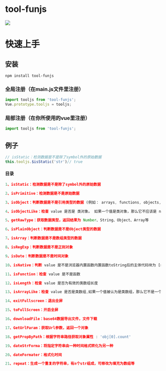 # tool-funjs

![](https://img.shields.io/badge/%20download-340-brightgreen.svg)


# 快速上手
## 安装
```shell
npm install tool-funjs
```
### 全局注册（在main.js文件里注册）

```javascript
import tooljs from 'tool-funjs';
Vue.prototype.tooljs = tooljs;
```
### 局部注册（在你所使用的vue里注册）

```javascript
import tooljs from 'tool-funjs';
```
## 例子
```javascript
// isStatic：检测数据是不是除了symbol外的原始数据
this.tooljs.$isStatic('str')// true
```

#### 目录

```javascript
1、isStatic：检测数据是不是除了symbol外的原始数据

2、isPrimitive：检测数据是不是原始数据

3、isObject：判断数据是不是引用类型的数据 (例如： arrays, functions, objects, regexes, new Number(0),以及 new String(''))

4、isObjectLike：检查 value 是否是 类对象。 如果一个值是类对象，那么它不应该是 null，而且 typeof 后的结果是 "object"

5、getRawType：获取数据类型，返回结果为 Number、String、Object、Array等

6、isPlainObject：判断数据是不是Object类型的数据

7、isArray：判断数据是不是数组类型的数据

8、isRegExp：判断数据是不是正则对象

9、isDate：判断数据是不是时间对象

10、isNative：判断 value 是不是浏览器内置函数内置函数toString后的主体代码块为 [native code] ，而非内置函数则为相关代码，所以非内置函数可以进行拷贝(toString后掐头去尾再由Function转)

11、isFunction：检查 value 是不是函数

12、isLength：检查 value 是否为有效的类数组长度

13、isArrayLike：检查 value 是否是类数组,如果一个值被认为是类数组，那么它不是一个函数，并且value.length是个整数，大于等于 0，小于或等于 Number.MAX_SAFE_INTEGER。这里字符串也将被当作类数组

14、exitFullscreen：退出全屏

15、toFullScreen：开启全屏

16、downloadFile：base64数据导出文件，文件下载

17、GetUrlParam：获取Url参数，返回一个对象

18、getPropByPath：根据字符串路径获取对象属性 : 'obj[0].count'

19、dateStrForma：将指定字符串由一种时间格式转化为另一种

20、dateFormater：格式化时间

21、repeat：生成一个重复的字符串，有n个str组成，可修改为填充为数组等

```
